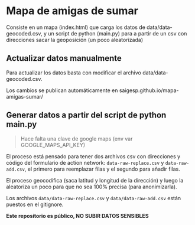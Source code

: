 # Mapa de amigas de sumar

Consiste en un mapa (index.html) que carga los datos de data/data-geocoded.csv, y un script de python (main.py) para a partir de un csv con direcciones sacar la geoposición (un poco aleatorizada)

## Actualizar datos manualmente

Para actualizar los datos basta con modificar el archivo data/data-geocoded.csv.

Los cambios se publican automáticamente en saigesp.github.io/mapa-amigas-sumar/

## Generar datos a partir del script de python main.py

> Hace falta una clave de google maps (env var GOOGLE_MAPS_API_KEY)

El proceso está pensado para tener dos archivos csv con direcciones y código del formulario de action network: `data-raw-replace.csv` y `data-raw-add.csv`, el primero para reemplazar filas y el segundo para añadir filas.

El proceso geocodifica (saca latitud y longitud de la dirección) y luego la aleatoriza un poco para que no sea 100% precisa (para anonimizarla).

Los archivos `data/data-raw-replace.csv` y `data/data-raw-add.csv` están puestos en el gitignore.

**Este repositorio es público, NO SUBIR DATOS SENSIBLES**
